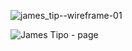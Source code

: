 ![james_tip--wireframe-01](https://user-images.githubusercontent.com/16628382/172698306-cffb95ce-8040-46c7-9742-02ee0d080217.png)


![James Tipo - page](https://user-images.githubusercontent.com/16628382/173204802-8845d931-26e6-4a06-adfc-f5b037c8fc72.png)
